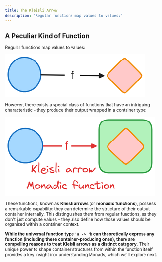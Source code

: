 ```yaml
---
title: The Kleisli Arrow
description: 'Regular functions map values to values:'
---
```

## A Peculiar Kind of Function

Regular functions map values to values:

![image](https://raw.githubusercontent.com/ken-okabe/web-images5/main/img_1745714141212.png)

However, there exists a special class of functions that have an intriguing characteristic - they produce their output wrapped in a container type:

![image](https://raw.githubusercontent.com/ken-okabe/web-images5/main/img_1745714186810.png)

These functions, known as **Kleisli arrows** (or **monadic functions**), possess a remarkable capability: they can determine the structure of their output container internally. This distinguishes them from regular functions, as they don't just compute values - they also define how those values should be organized within a container context.

**While the universal function type `'a -> 'b` can theoretically express any function (including these container-producing ones), there are compelling reasons to treat Kleisli arrows as a distinct category.** Their unique power to shape container structures from within the function itself provides a key insight into understanding Monads, which we'll explore next.
